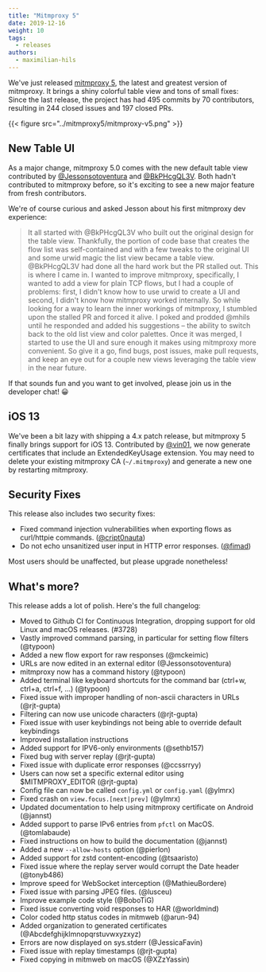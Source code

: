```yaml
---
title: "Mitmproxy 5"
date: 2019-12-16
weight: 10
tags:
  - releases
authors:
  - maximilian-hils
---
```


We've just released [mitmproxy
5](https://github.com/mitmproxy/mitmproxy/releases/tag/v5.0.0), the latest and greatest version of mitmproxy. It brings a shiny colorful table view and tons of small fixes: Since the last release, the project has had 495 commits by 70 contributors, resulting in 244 closed issues and 197 closed PRs.

<!--more-->

{{< figure src="../mitmproxy5/mitmproxy-v5.png" >}}

## New Table UI

As a major change, mitmproxy 5.0 comes with the new default table view contributed by <a href="https://github.com/Jessonsotoventura">@Jessonsotoventura</a> and <a href="https://github.com/BkPHcgQL3V">@BkPHcgQL3V</a>. Both hadn't contributed to mitmproxy before, so it's exciting to see a new major feature from fresh contributors. 

We're of course curious and asked Jesson about his first mitmproxy dev experience:

<blockquote>
It all started with @BkPHcgQL3V who built out the original design for the table view. Thankfully, the portion of code base that creates the flow list was self-contained and with a few tweaks to the original UI and some urwid magic the list view became a table view. @BkPHcgQL3V had done all the hard work but the PR stalled out. This is where I came in. I wanted to improve mitmproxy, specifically, I wanted to add a view for plain TCP flows, but I had a couple of problems: first, I didn't know how to use urwid to create a UI and second, I didn't know how mitmproxy worked internally. So while looking for a way to learn the inner workings of mitmproxy, I stumbled upon the stalled PR and forced it alive. I poked and prodded @mhils until he responded and added his suggestions – the ability to switch back to the old list view and color palettes. Once it was merged, I started to use the UI and sure enough it makes using mitmproxy more convenient. So give it a go, find bugs, post issues, make pull requests, and keep an eye out for a couple new views leveraging the table view in the near future.
</blockquote>

If that sounds fun and you want to get involved, please join us in the developer chat! 😀

## iOS 13

We've been a bit lazy with shipping a 4.x patch release, but mitmproxy 5 finally brings support for iOS 13. Contributed by <a href="https://github.com/vin01">@vin01</a>, we now generate certificates that include an ExtendedKeyUsage extension. You may need to delete your existing mitmproxy CA (<code>~/.mitmproxy</code>) and generate a new one by restarting mitmproxy.


## Security Fixes

This release also includes two security fixes:

* Fixed command injection vulnerabilities when exporting flows as curl/httpie commands. (<a href="https://github.com/cript0nauta">@cript0nauta</a>)
* Do not echo unsanitized user input in HTTP error responses. (<a href="https://github.com/fimad">@fimad</a>)

Most users should be unaffected, but please upgrade nonetheless!

## What's more?

This release adds a lot of polish. Here's the full changelog:

* Moved to Github CI for Continuous Integration, dropping support for old Linux and macOS releases. (#3728)
* Vastly improved command parsing, in particular for setting flow filters (@typoon)
* Added a new flow export for raw responses (@mckeimic)
* URLs are now edited in an external editor (@Jessonsotoventura)
* mitmproxy now has a command history (@typoon)
* Added terminal like keyboard shortcuts for the command bar (ctrl+w, ctrl+a, ctrl+f, ...) (@typoon)
* Fixed issue with improper handling of non-ascii characters in URLs (@rjt-gupta)
* Filtering can now use unicode characters (@rjt-gupta)
* Fixed issue with user keybindings not being able to override default keybindings
* Improved installation instructions
* Added support for IPV6-only environments (@sethb157)
* Fixed bug with server replay (@rjt-gupta)
* Fixed issue with duplicate error responses (@ccssrryy)
* Users can now set a specific external editor using $MITMPROXY_EDITOR (@rjt-gupta)
* Config file can now be called `config.yml` or `config.yaml` (@ylmrx)
* Fixed crash on `view.focus.[next|prev]` (@ylmrx)
* Updated documentation to help using mitmproxy certificate on Android (@jannst)
* Added support to parse IPv6 entries from `pfctl` on MacOS. (@tomlabaude)
* Fixed instructions on how to build the documentation (@jannst)
* Added a new `--allow-hosts` option (@pierlon)
* Added support for zstd content-encoding (@tsaaristo)
* Fixed issue where the replay server would corrupt the Date header (@tonyb486)
* Improve speed for WebSocket interception (@MathieuBordere)
* Fixed issue with parsing JPEG files. (@lusceu)
* Improve example code style (@BoboTiG)
* Fixed issue converting void responses to HAR (@worldmind)
* Color coded http status codes in mitmweb (@arun-94)
* Added organization to generated certificates (@Abcdefghijklmnopqrstuvwxyzxyz)
* Errors are now displayed on sys.stderr (@JessicaFavin)
* Fixed issue with replay timestamps (@rjt-gupta)
* Fixed copying in mitmweb on macOS (@XZzYassin)
